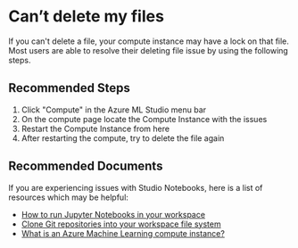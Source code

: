 <properties
	pageTitle="Can’t delete my files"
	description="Can’t delete my files"
	infoBubbleText="Can’t delete my files"
	service="microsoft.machinelearning"
	resource="machinelearning"
	authors="abeomor"
	ms.author="osomorog"
	supportTopicIds="32739644"
	productPesIds="16644"
	cloudEnvironments="public, fairfax, mooncake, usnat, ussec"
	articleId="microsoft.machinelearning.notebooks"
	selfHelpType="generic"
	ownershipId="AzureML_AzureMachineLearningServices"
/>

# Can’t delete my files

If you can't delete a file, your compute instance may have a lock on that file. Most users are able to resolve their deleting file issue by using the following steps.

## **Recommended Steps**
1. Click "Compute" in the Azure ML Studio menu bar
2. On the compute page locate the Compute Instance with the issues
3. Restart the Compute Instance from here
4. After restarting the compute, try to delete the file again

## **Recommended Documents**

If you are experiencing issues with Studio Notebooks, here is a list of resources which may be helpful:
* [How to run Jupyter Notebooks in your workspace](https://docs.microsoft.com/azure/machine-learning/how-to-run-jupyter-notebooks)
* [Clone Git repositories into your workspace file system](https://docs.microsoft.com/azure/machine-learning/concept-train-model-git-integration#clone-git-repositories-into-your-workspace-file-system)
* [What is an Azure Machine Learning compute instance?](https://docs.microsoft.com/azure/machine-learning/concept-compute-instance)
